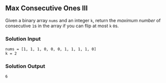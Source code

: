 ## Max Consecutive Ones III
Given a binary array `nums` and an integer `k`, return the
*maximum number* of consecutive `1`s in the array if you can
flip at most `k` `0`s.

### Solution Input
```Python3
nums = [1, 1, 1, 0, 0, 0, 1, 1, 1, 1, 0]
k = 2
```

### Solution Output
```Python3
6
```
